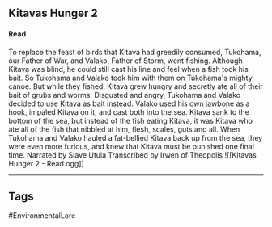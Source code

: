 ## Kitavas Hunger 2
#### Read
To replace the feast of birds that Kitava had greedily consumed, Tukohama, our Father of War, and Valako, Father of Storm, went fishing. Although Kitava was blind, he could still cast his line and feel when a fish took his bait. So Tukohama and Valako took him with them on Tukohama's mighty canoe. But while they fished, Kitava grew hungry and secretly ate all of their bait of grubs and worms. Disgusted and angry, Tukohama and Valako decided to use Kitava as bait instead. Valako used his own jawbone as a hook, impaled Kitava on it, and cast both into the sea. Kitava sank to the bottom of the sea, but instead of the fish eating Kitava, it was Kitava who ate all of the fish that nibbled at him, flesh, scales, guts and all. When Tukohama and Valako hauled a fat-bellied Kitava back up from the sea, they were even more furious, and knew that Kitava must be punished one final time. Narrated by Slave Utula Transcribed by Irwen of Theopolis
![[Kitavas Hunger 2 - Read.ogg]]

---
## Tags
#EnvironmentalLore